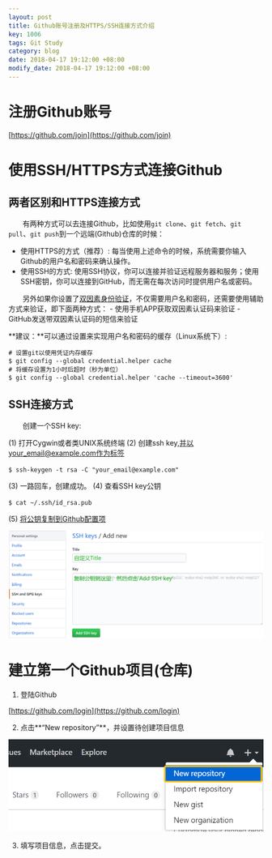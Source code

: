 ```yaml
---
layout: post
title: Github账号注册及HTTPS/SSH连接方式介绍
key: 1006
tags: Git Study
category: blog
date: 2018-04-17 19:12:00 +08:00
modify_date: 2018-04-17 19:12:00 +08:00
---
```

# 注册Github账号

[https://github.com/join](https://github.com/join)

# 使用SSH/HTTPS方式连接Github

## 两者区别和HTTPS连接方式

&emsp;&emsp;有两种方式可以去连接Github，比如使用`git clone`、`git fetch`、`git pull`、`git push`到一个远端(Github)仓库的时候：

- 使用HTTPS的方式（推荐）: 每当使用上述命令的时候，系统需要你输入Github的用户名和密码来确认操作。
- 使用SSH的方式: 使用SSH协议，你可以连接并验证远程服务器和服务；使用SSH密钥，你可以连接到GitHub，而无需在每次访问时提供用户名或密码。

&emsp;&emsp;另外如果你设置了[双因素身份验证](https://help.github.com/articles/securing-your-account-with-two-factor-authentication-2fa/)，不仅需要用户名和密码，还需要使用辅助方式来验证，即下面两种方式：
    - 使用手机APP获取双因素认证码来验证
    - GitHub发送带双因素认证码的短信来验证


**建议：**可以通过设置来实现用户名和密码的缓存（Linux系统下）:

```
# 设置git以使用凭证内存缓存
$ git config --global credential.helper cache
# 将缓存设置为1小时后超时（秒为单位）
$ git config --global credential.helper 'cache --timeout=3600'

```
## SSH连接方式

&emsp;&emsp;创建一个SSH key:

(1) 打开Cygwin或者类UNIX系统终端
(2) 创建ssh key,并以your_email@example.com作为标签

`$ ssh-keygen -t rsa -C "your_email@example.com"`

(3) 一路回车，创建成功。
(4) 查看SSH key公钥

`$ cat ~/.ssh/id_rsa.pub`

(5) [将公钥复制到Github配置项](https://help.github.com/articles/adding-a-new-ssh-key-to-your-github-account/)

![](https://github.com/yicm/Images/blob/master/blog/git_register_1.png?raw=true)

# 建立第一个Github项目(仓库)

1) 登陆Github

[https://github.com/login](https://github.com/login)

2) 点击**“New repository”**，并设置待创建项目信息

![](https://github.com/yicm/Images/blob/master/blog/git_register_2.png?raw=true)

3) 填写项目信息，点击提交。
